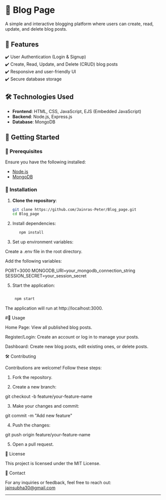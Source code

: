 

# 📝 Blog Page

A simple and interactive blogging platform where users can create, read, update, and delete blog posts.

## 📌 Features

✔️ User Authentication (Login & Signup)  
✔️ Create, Read, Update, and Delete (CRUD) blog posts  
✔️ Responsive and user-friendly UI  
✔️ Secure database storage  

## 🛠️ Technologies Used

- **Frontend**: HTML, CSS, JavaScript, EJS (Embedded JavaScript)  
- **Backend**: Node.js, Express.js  
- **Database**: MongoDB  

## 🚀 Getting Started

### 🔹 Prerequisites

Ensure you have the following installed:

- [Node.js](https://nodejs.org/)
- [MongoDB](https://www.mongodb.com/)

### 🔹 Installation

1. **Clone the repository**:
   ```sh
   git clone https://github.com/Jainras-Peter/Blog_page.git
   cd Blog_page

2. Install dependencies:
   ```sh
      npm install


4. Set up environment variables:

Create a .env file in the root directory.

Add the following variables:

PORT=3000
MONGODB_URI=your_mongodb_connection_string
SESSION_SECRET=your_session_secret



5. Start the application:
    ```sh

     npm start

The application will run at http://localhost:3000.



#📌 Usage

Home Page: View all published blog posts.

Register/Login: Create an account or log in to manage your posts.

Dashboard: Create new blog posts, edit existing ones, or delete posts.


🛠️ Contributing

Contributions are welcome! Follow these steps:

1. Fork the repository.


2. Create a new branch:

git checkout -b feature/your-feature-name


3. Make your changes and commit:

git commit -m "Add new feature"


4. Push the changes:

git push origin feature/your-feature-name


5. Open a pull request.



📜 License

This project is licensed under the MIT License. 

📧 Contact

For any inquiries or feedback, feel free to reach out:
jainsubha30@gmail.com

---


